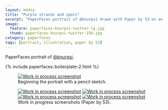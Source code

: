 ```yaml
---
layout: media
title: "Purple strands and specs"
excerpt: "PaperFaces portrait of @knurpsi drawn with Paper by 53 on an iPad."
image: 
  feature: paperfaces-knurpsi-twitter-lg.jpg
  thumb: paperfaces-knurpsi-twitter-150.jpg
category: paperfaces
tags: [portrait, illustration, paper by 53]
---
```


PaperFaces portrait of <a href="http://twitter.com/knurpsi">@knurpsi</a>.

{% include paperfaces-boilerplate-2.html %}

<figure>
	<a href="{{ site.url }}/images/paperfaces-knurpsi-process-1-lg.jpg"><img src="{{ site.url }}/images/paperfaces-knurpsi-process-1-750.jpg" alt="Work in process screenshot"></a>
	<figcaption>Beginning the portrait with a pencil sketch.</figcaption>
</figure>

<figure class="half">
	<a href="{{ site.url }}/images/paperfaces-knurpsi-process-2-lg.jpg"><img src="{{ site.url }}/images/paperfaces-knurpsi-process-2-600.jpg" alt="Work in process screenshot"></a>
	<a href="{{ site.url }}/images/paperfaces-knurpsi-process-3-lg.jpg"><img src="{{ site.url }}/images/paperfaces-knurpsi-process-3-600.jpg" alt="Work in process screenshot"></a>
	<a href="{{ site.url }}/images/paperfaces-knurpsi-process-4-lg.jpg"><img src="{{ site.url }}/images/paperfaces-knurpsi-process-4-600.jpg" alt="Work in process screenshot"></a>
	<a href="{{ site.url }}/images/paperfaces-knurpsi-process-5-lg.jpg"><img src="{{ site.url }}/images/paperfaces-knurpsi-process-5-600.jpg" alt="Work in process screenshot"></a>
	<figcaption>Work in progress screenshots (Paper by 53).</figcaption>
</figure>